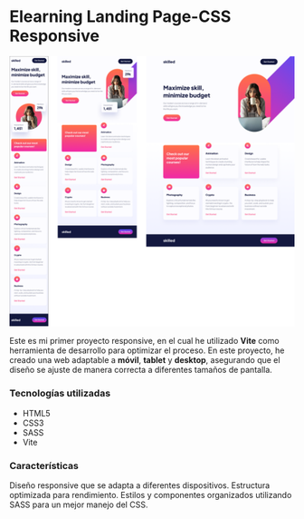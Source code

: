 # Elearning Landing Page-CSS Responsive

![Captura del proyecto](./img/proyecto.png)

Este es mi primer proyecto responsive, en el cual he utilizado **Vite** como herramienta de desarrollo para optimizar el proceso. En este proyecto, he creado una web adaptable a **móvil**, **tablet** y **desktop**, asegurando que el diseño se ajuste de manera correcta a diferentes tamaños de pantalla.

### Tecnologías utilizadas
- HTML5
- CSS3
- SASS
- Vite

### Características
Diseño responsive que se adapta a diferentes dispositivos.
Estructura optimizada para rendimiento.
Estilos y componentes organizados utilizando SASS para un mejor manejo del CSS.
